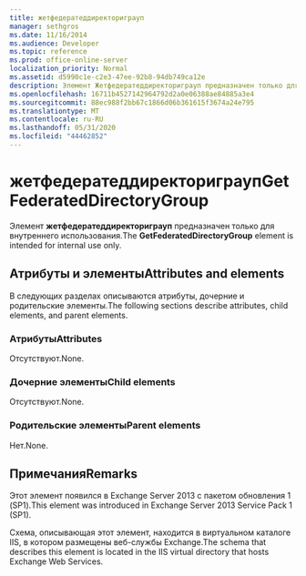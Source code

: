 ```yaml
---
title: жетфедератеддиректориграуп
manager: sethgros
ms.date: 11/16/2014
ms.audience: Developer
ms.topic: reference
ms.prod: office-online-server
localization_priority: Normal
ms.assetid: d5990c1e-c2e3-47ee-92b8-94db749ca12e
description: Элемент Жетфедератеддиректориграуп предназначен только для внутреннего использования.
ms.openlocfilehash: 16711b4527142964792d2a0e06388ae84885a3e4
ms.sourcegitcommit: 88ec988f2bb67c1866d06b361615f3674a24e795
ms.translationtype: MT
ms.contentlocale: ru-RU
ms.lasthandoff: 05/31/2020
ms.locfileid: "44462852"
---
```

# <a name="getfederateddirectorygroup"></a><span data-ttu-id="32daf-103">жетфедератеддиректориграуп</span><span class="sxs-lookup"><span data-stu-id="32daf-103">GetFederatedDirectoryGroup</span></span>

<span data-ttu-id="32daf-104">Элемент **жетфедератеддиректориграуп** предназначен только для внутреннего использования.</span><span class="sxs-lookup"><span data-stu-id="32daf-104">The **GetFederatedDirectoryGroup** element is intended for internal use only.</span></span> 

## <a name="attributes-and-elements"></a><span data-ttu-id="32daf-105">Атрибуты и элементы</span><span class="sxs-lookup"><span data-stu-id="32daf-105">Attributes and elements</span></span>

<span data-ttu-id="32daf-106">В следующих разделах описываются атрибуты, дочерние и родительские элементы.</span><span class="sxs-lookup"><span data-stu-id="32daf-106">The following sections describe attributes, child elements, and parent elements.</span></span>
  
### <a name="attributes"></a><span data-ttu-id="32daf-107">Атрибуты</span><span class="sxs-lookup"><span data-stu-id="32daf-107">Attributes</span></span>

<span data-ttu-id="32daf-108">Отсутствуют.</span><span class="sxs-lookup"><span data-stu-id="32daf-108">None.</span></span>
  
### <a name="child-elements"></a><span data-ttu-id="32daf-109">Дочерние элементы</span><span class="sxs-lookup"><span data-stu-id="32daf-109">Child elements</span></span>

<span data-ttu-id="32daf-110">Отсутствуют.</span><span class="sxs-lookup"><span data-stu-id="32daf-110">None.</span></span>
  
### <a name="parent-elements"></a><span data-ttu-id="32daf-111">Родительские элементы</span><span class="sxs-lookup"><span data-stu-id="32daf-111">Parent elements</span></span>

<span data-ttu-id="32daf-112">Нет.</span><span class="sxs-lookup"><span data-stu-id="32daf-112">None.</span></span>
  
## <a name="remarks"></a><span data-ttu-id="32daf-113">Примечания</span><span class="sxs-lookup"><span data-stu-id="32daf-113">Remarks</span></span>

<span data-ttu-id="32daf-114">Этот элемент появился в Exchange Server 2013 с пакетом обновления 1 (SP1).</span><span class="sxs-lookup"><span data-stu-id="32daf-114">This element was introduced in Exchange Server 2013 Service Pack 1 (SP1).</span></span>
  
<span data-ttu-id="32daf-115">Схема, описывающая этот элемент, находится в виртуальном каталоге IIS, в котором размещены веб-службы Exchange.</span><span class="sxs-lookup"><span data-stu-id="32daf-115">The schema that describes this element is located in the IIS virtual directory that hosts Exchange Web Services.</span></span>
  

